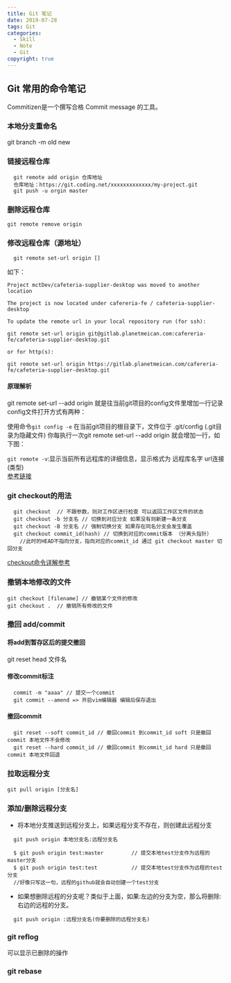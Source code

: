 ```yaml
---
title: Git 笔记  
date: 2019-07-28  
tags: Git  
categories: 
  - Skill
  - Note
  - Git
copyright: true
---
```


## Git 常用的命令笔记

Commitizen是一个撰写合格 Commit message 的工具。 

### 本地分支重命名

git branch -m old new
<!-- more -->
### 链接远程仓库 
```
  git remote add origin 仓库地址
  仓库地址：https://git.coding.net/xxxxxxxxxxxxx/my-project.git  
  git push -u orgin master
```

### 删除远程仓库

```
git remote remove origin
```

### 修改远程仓库（源地址）

```
  git remote set-url origin []
```
如下：

```
Project mctDev/cafeteria-supplier-desktop was moved to another location

The project is now located under cafereria-fe / cafeteria-supplier-desktop

To update the remote url in your local repository run (for ssh):

git remote set-url origin git@gitlab.planetmeican.com:cafereria-fe/cafeteria-supplier-desktop.git

or for http(s):

git remote set-url origin https://gitlab.planetmeican.com/cafereria-fe/cafeteria-supplier-desktop.git
```

#### 原理解析  
  git remote set-url --add origin 就是往当前git项目的config文件里增加一行记录  
  config文件打开方式有两种：

  使用命令`git config -e`
  在当前git项目的根目录下，文件位于 .git/config (.git目录为隐藏文件)
  你每执行一次git remote set-url --add origin 就会增加一行，如下图：

  `git remote -v`:显示当前所有远程库的详细信息，显示格式为 远程库名字 url连接(类型)  
  [参考链接](https://my.oschina.net/shede333/blog/299032)


### git checkout的用法
```
  git checkout  // 不跟参数，则对工作区进行检查 可以返回工作区文件的状态
  git checkout -b 分支名 // 切换到对应分支 如果没有则新建一条分支
  git checkout -B 分支名 // 强制切换分支 如果存在同名分支会发生覆盖
  git checkout commit_id(hash) // 切换到对应的commit版本 （分离头指针） 
    //此时的HEAD不指向分支，指向对应的commit_id 通过 git checkout master 切回分支
```
  [checkout命令详解参考](https://www.cnblogs.com/hutaoer/archive/2013/05/07/git_checkout.html)

### 撤销本地修改的文件  
```
git checkout [filename] // 撤销某个文件的修改
git checkout .  // 撤销所有修改的文件 
```

### 撤回 add/commit
#### 将add到暂存区后的提交撤回
  git reset head 文件名

#### 修改commit标注
```
  commit -m "aaaa" // 提交一个commit
  git commit --amend => 开启vim编辑器 编辑后保存退出
```
#### 撤回commit
  ```
    git reset --soft commit_id // 撤回commit 到commit_id soft 只是撤回commit 本地文件不会修改
    git reset --hard commit_id // 撤回commit 到commit_id hard 只是撤回commit 本地文件回退
  ```
### 拉取远程分支
```
git pull origin [分支名]
```

### 添加/删除远程分支

  + 将本地分支推送到远程分支上，如果远程分支不存在，则创建此远程分支
  ```
    git push origin 本地分支名:远程分支名

    $ git push origin test:master         // 提交本地test分支作为远程的master分支 
    $ git push origin test:test           // 提交本地test分支作为远程的test分支
    //好像只写这一句，远程的github就会自动创建一个test分支
  ```

  + 如果想删除远程的分支呢？类似于上面，如果:左边的分支为空，那么将删除:右边的远程的分支。
  ```
    git push origin :远程分支名(你要删除的远程分支名)
  ```

### git reflog  
 可以显示已删除的操作

### git rebase


